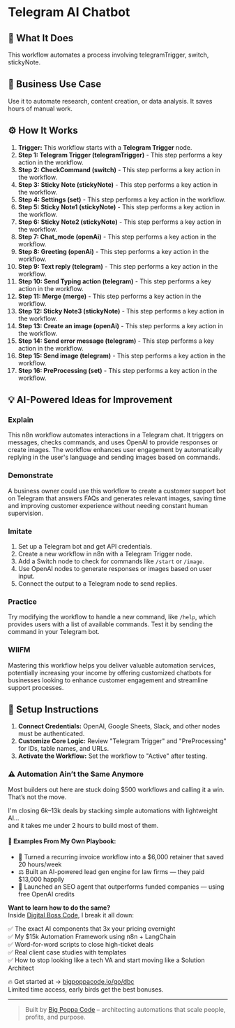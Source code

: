 # Telegram AI Chatbot

## 🚀 What It Does
This workflow automates a process involving telegramTrigger, switch, stickyNote.

## 💼 Business Use Case
Use it to automate research, content creation, or data analysis. It saves hours of manual work.

## ⚙️ How It Works
1.  **Trigger:** This workflow starts with a **Telegram Trigger** node.
2. **Step 1: Telegram Trigger (telegramTrigger)** - This step performs a key action in the workflow.
3. **Step 2: CheckCommand (switch)** - This step performs a key action in the workflow.
4. **Step 3: Sticky Note (stickyNote)** - This step performs a key action in the workflow.
5. **Step 4: Settings (set)** - This step performs a key action in the workflow.
6. **Step 5: Sticky Note1 (stickyNote)** - This step performs a key action in the workflow.
7. **Step 6: Sticky Note2 (stickyNote)** - This step performs a key action in the workflow.
8. **Step 7: Chat_mode (openAi)** - This step performs a key action in the workflow.
9. **Step 8: Greeting (openAi)** - This step performs a key action in the workflow.
10. **Step 9: Text reply (telegram)** - This step performs a key action in the workflow.
11. **Step 10: Send Typing action (telegram)** - This step performs a key action in the workflow.
12. **Step 11: Merge (merge)** - This step performs a key action in the workflow.
13. **Step 12: Sticky Note3 (stickyNote)** - This step performs a key action in the workflow.
14. **Step 13: Create an image (openAi)** - This step performs a key action in the workflow.
15. **Step 14: Send error message (telegram)** - This step performs a key action in the workflow.
16. **Step 15: Send image (telegram)** - This step performs a key action in the workflow.
17. **Step 16: PreProcessing (set)** - This step performs a key action in the workflow.

## 💡 AI-Powered Ideas for Improvement
### Explain
This n8n workflow automates interactions in a Telegram chat. It triggers on messages, checks commands, and uses OpenAI to provide responses or create images. The workflow enhances user engagement by automatically replying in the user's language and sending images based on commands.

### Demonstrate
A business owner could use this workflow to create a customer support bot on Telegram that answers FAQs and generates relevant images, saving time and improving customer experience without needing constant human supervision.

### Imitate
1. Set up a Telegram bot and get API credentials.
2. Create a new workflow in n8n with a Telegram Trigger node.
3. Add a Switch node to check for commands like `/start` or `/image`.
4. Use OpenAI nodes to generate responses or images based on user input.
5. Connect the output to a Telegram node to send replies.

### Practice
Try modifying the workflow to handle a new command, like `/help`, which provides users with a list of available commands. Test it by sending the command in your Telegram bot.

### WIIFM
Mastering this workflow helps you deliver valuable automation services, potentially increasing your income by offering customized chatbots for businesses looking to enhance customer engagement and streamline support processes.

## 🔧 Setup Instructions
1. **Connect Credentials:** OpenAI, Google Sheets, Slack, and other nodes must be authenticated.
2. **Customize Core Logic:** Review "Telegram Trigger" and "PreProcessing" for IDs, table names, and URLs.
3. **Activate the Workflow:** Set the workflow to "Active" after testing.

### ⚠️ Automation Ain’t the Same Anymore

Most builders out here are stuck doing $500 workflows and calling it a win.  
That’s not the move.  

I'm closing $6k–$13k deals by stacking simple automations with lightweight AI...  
and it takes me under 2 hours to build most of them.

#### 🧠 Examples From My Own Playbook:
- 🔁 Turned a recurring invoice workflow into a $6,000 retainer that saved 20 hours/week  
- ⚖️ Built an AI-powered lead gen engine for law firms — they paid $13,000 happily  
- 🚀 Launched an SEO agent that outperforms funded companies — using free OpenAI credits  

**Want to learn how to do the same?**  
Inside [Digital Boss Code](https://bigpoppacode.io/go/dbc), I break it all down:

✅ The exact AI components that 3x your pricing overnight  
✅ My $15k Automation Framework using n8n + LangChain  
✅ Word-for-word scripts to close high-ticket deals  
✅ Real client case studies with templates  
✅ How to stop looking like a tech VA and start moving like a Solution Architect  

🔥 Get started at → [bigpoppacode.io/go/dbc](https://bigpoppacode.io/go/dbc)  
Limited time access, early birds get the best bonuses.

---
> Built by [Big Poppa Code](https://bigpoppacode.io) – architecting automations that scale people, profits, and purpose.
